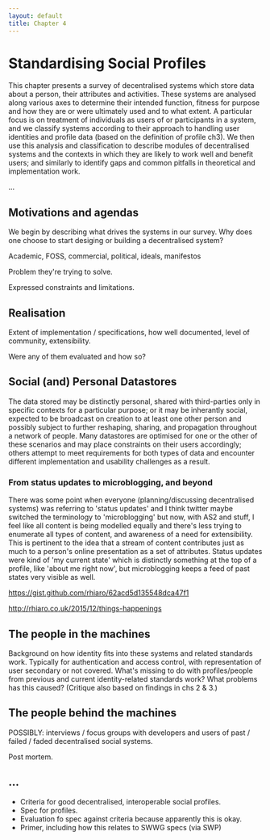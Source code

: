 ```yaml
---
layout: default
title: Chapter 4
---
```


# Standardising Social Profiles

This chapter presents a survey of decentralised systems which store data about a person, their attributes and activities. These systems are analysed along various axes to determine their intended function, fitness for purpose and how they are or were ultimately used and to what extent. A particular focus is on treatment of individuals as users of or participants in a system, and we classify systems according to their approach to handling user identities and profile data (based on the definition of profile ch3). We then use this analysis and classification to describe modules of decentralised systems and the contexts in which they are likely to work well and benefit users; and similarly to identify gaps and common pitfalls in theoretical and implementation work.

...

## Motivations and agendas

We begin by describing what drives the systems in our survey. Why does one choose to start desiging or building a decentralised system?

Academic, FOSS, commercial, political, ideals, manifestos

Problem they're trying to solve.

Expressed constraints and limitations.

## Realisation

Extent of implementation / specifications, how well documented, level of community, extensibility.

Were any of them evaluated and how so?

## Social (and) Personal Datastores

The data stored may be distinctly personal, shared with third-parties only in specific contexts for a particular purpose; or it may be inherantly social, expected to be broadcast on creation to at least one other person and possibly subject to further reshaping, sharing, and propagation throughout a network of people. Many datastores are optimised for one or the other of these scenarios and may place constraints on their users accordingly; others attempt to meet requirements for both types of data and encounter different implementation and usability challenges as a result.

### From status updates to microblogging, and beyond

There was some point when everyone (planning/discussing decentralised systems) was referring to 'status updates' and I think twitter maybe switched the terminology to 'microblogging' but now, with AS2 and stuff, I feel like all content is being modelled equally and there's less trying to enumerate all types of content, and awareness of a need for extensibility. This is pertinent to the idea that a stream of content contributes just as much to a person's online presentation as a set of attributes. Status updates were kind of 'my current state' which is distinctly something at the top of a profile, like 'about me right now', but microblogging keeps a feed of past states very visible as well.

https://gist.github.com/rhiaro/62acd5d135548dca47f1

http://rhiaro.co.uk/2015/12/things-happenings

## The people in the machines

Background on how identity fits into these systems and related standards work. Typically for authentication and access control, with representation of user secondary or not covered. What's missing to do with profiles/people from previous and current identity-related standards work? What problems has this caused? (Critique also based on findings in chs 2 & 3.)

## The people behind the machines

POSSIBLY: interviews / focus groups with developers and users of past / failed / faded decentralised social systems.

Post mortem.

## ...

* Criteria for good decentralised, interoperable social profiles.
* Spec for profiles.
* Evaluation fo spec against criteria because apparently this is okay.
* Primer, including how this relates to SWWG specs (via SWP)